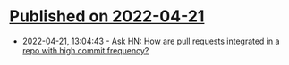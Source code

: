 # [Published on 2022-04-21](index.md)

* [2022-04-21, 13:04:43](https://news.ycombinator.com/item?id=31108828) - [Ask HN: How are pull requests integrated in a repo with high commit frequency?](https://news.ycombinator.com/item?id=31108828)
